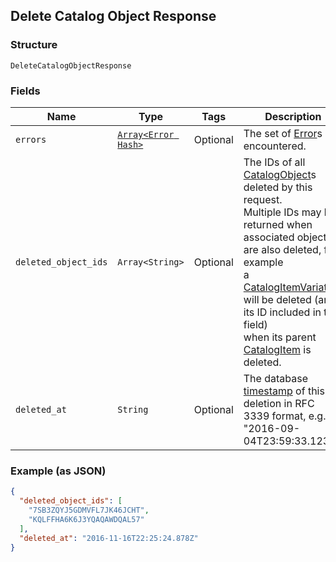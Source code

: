 ## Delete Catalog Object Response

### Structure

`DeleteCatalogObjectResponse`

### Fields

| Name | Type | Tags | Description |
|  --- | --- | --- | --- |
| `errors` | [`Array<Error Hash>`](/doc/models/error.md) | Optional | The set of [Error](#type-error)s encountered. |
| `deleted_object_ids` | `Array<String>` | Optional | The IDs of all [CatalogObject](#type-catalogobject)s deleted by this request.<br>Multiple IDs may be returned when associated objects are also deleted, for example<br>a [CatalogItemVariation](#type-catalogitemvariation) will be deleted (and its ID included in this field)<br>when its parent [CatalogItem](#type-catalogitem) is deleted. |
| `deleted_at` | `String` | Optional | The database [timestamp](#workingwithdates) of this deletion in RFC 3339 format, e.g.,<br>"2016-09-04T23:59:33.123Z". |

### Example (as JSON)

```json
{
  "deleted_object_ids": [
    "7SB3ZQYJ5GDMVFL7JK46JCHT",
    "KQLFFHA6K6J3YQAQAWDQAL57"
  ],
  "deleted_at": "2016-11-16T22:25:24.878Z"
}
```

